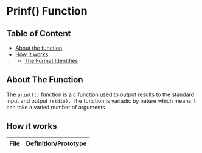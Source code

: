 # Prinf() Function

## Table of Content
- [About the function](#About-The-Function)
- [How it works](#How-it-works)
  - [The Format Identifies](The-Format-Identifies)

## About The Function
The `printf()` function is a c function used to output results to the standard input and output `(stdio).` The function is variadic by nature which means it can take a varied number of arguments.

## How it works


| File                     | Definition/Prototype                                                    |
| ------------------------ | ----------------------------------------------------------------------- |

